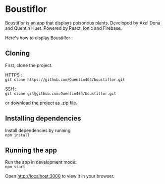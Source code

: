 # Boustiflor

Boustiflor is an app that displays poisonous plants. 
Developed by Axel Dona and Quentin Huet.
Powered by React, Ionic and Firebase.

Here's how to display Boustiflor :

## Cloning

First, clone the project.

HTTPS :\
`git clone https://github.com/Quentin404/boustiflor.git`

SSH :\
`git clone git@github.com:Quentin404/boustiflor.git`

or download the project as .zip file.

## Installing dependencies

Install dependencies by running\
`npm install`

## Running the app

Run the app in development mode:\
`npm start`

Open [http://localhost:3000](http://localhost:3000) to view it in your browser.
